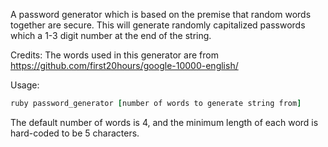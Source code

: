 A password generator which is based on the premise that random words together
are secure. This will generate randomly capitalized passwords which a 1-3 digit
number at the end of the string.

Credits:
The words used in this generator are from
https://github.com/first20hours/google-10000-english/

Usage:

```ruby
ruby password_generator [number of words to generate string from]
```

The default number of words is 4, and the minimum length of each word is
hard-coded to be 5 characters.
